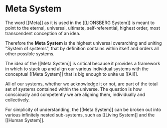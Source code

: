 # Meta System
The word [[Meta]] as it is used in the [[LIONSBERG System]] is meant to point to the eternal, universal, ultimate, self-referential, highest order, most transcendent conception of an idea. 

Therefore the **Meta System** is the highest universal overarching and uniting "System of systems", that by definition contains within itself and orders all other possible systems.

The idea of the [[Meta System]] is critical because it provides a framework in which to stack up and align our various individual systems with the conceptual [[Meta System]] that is big enough to unite us [[All]].  

All of our systems, whether we acknowledge it or not, are part of the total set of systems contained within the universe. The question is how consciously and competently we are aligning them, individually and collectively. 

For simplicity of understanding, the [[Meta System]] can be broken out into various infinitely nested sub-systems, such as [[Living System]] and the [[Human System]]. 
